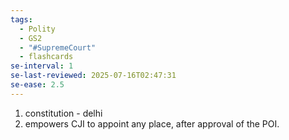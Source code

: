 ```yaml
---
tags:
  - Polity
  - GS2
  - "#SupremeCourt"
  - flashcards
se-interval: 1
se-last-reviewed: 2025-07-16T02:47:31
se-ease: 2.5
---
```

1. constitution - delhi
2. empowers CJI to appoint any place, after approval of the POI.
